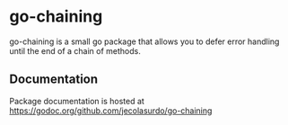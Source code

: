 # go-chaining
go-chaining is a small go package that allows you to defer error handling until the end of a chain of methods.

## Documentation

Package documentation is hosted at https://godoc.org/github.com/jecolasurdo/go-chaining
